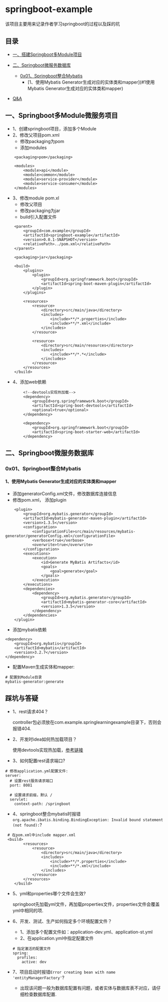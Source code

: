 # springboot-example
   该项目主要用来记录作者学习springboot的过程以及踩的坑
    
<!-- GFM-TOC -->
## 目录
* [一、搭建Springboot多Module项目](#一搭建Springboot多Module项目)

* [二、Springboot微服务数据库](#二Springboot微服务数据库)
    * [0x01、Springboot整合Mybatis](#0x01Springboot整合Mybatis)
        * [1、使用Mybatis Generator生成对应的实体类和mapper](#1使用Mybatis Generator生成对应的实体类和mapper)

* [Q&A](#踩坑与答疑)

<!-- GFM-TOC -->


## 一、Springboot多Module微服务项目
- 1、创建springboot项目，添加多个Module
- 2、修改父项目pom.xml
   * 修改packaging为pom
   * 添加modules
```
    <packaging>pom</packaging>

    <modules>
        <module>api</module>
        <module>common</module>
        <module>service-provider</module>
        <module>service-consumer</module>
    </modules>
```
- 3、修改module pom.xl
   - 修改父项目
   - 修改packaging为jar
   - build引入配置文件
```
    <parent>
        <groupId>com.example</groupId>
        <artifactId>springboot-example</artifactId>
        <version>0.0.1-SNAPSHOT</version>
        <relativePath>../pom.xml</relativePath>
    </parent>
    
    <packaging>jar</packaging>
    
    <build>
        <plugins>
            <plugin>
                <groupId>org.springframework.boot</groupId>
                <artifactId>spring-boot-maven-plugin</artifactId>
            </plugin>
        </plugins>

        <resources>
            <resource>
                <directory>src/main/java</directory>
                <includes>
                    <include>**/*.properties</include>
                    <include>**/*.xml</include>
                </includes>
            </resource>

            <resource>
                <directory>src/main/resources</directory>
                <includes>
                    <include>**/*.*</include>
                </includes>
            </resource>
        </resources>
    </build>
```

- 4、添加web依赖
```
        <!--devtools实现热加载-->
        <dependency>
            <groupId>org.springframework.boot</groupId>
            <artifactId>spring-boot-devtools</artifactId>
            <optional>true</optional>
        </dependency>
    
        <dependency>
            <groupId>org.springframework.boot</groupId>
            <artifactId>spring-boot-starter-web</artifactId>
        </dependency>
```

## 二、Springboot微服务数据库
### 0x01、Springboot整合Mybatis
#### 1、使用Mybatis Generator生成对应的实体类和mapper
- 添加generatorConfig.xml文件，修改数据库连接信息
- 修改pom.xml， 添加plugin
```
    <plugin>
        <groupId>org.mybatis.generator</groupId>
        <artifactId>mybatis-generator-maven-plugin</artifactId>
        <version>1.3.5</version>
        <configuration>
            <configurationFile>src/main/resources/mybatis-generator/generatorConfig.xml</configurationFile>
            <verbose>true</verbose>
            <overwrite>true</overwrite>
        </configuration>
        <executions>
            <execution>
                <id>Generate MyBatis Artifacts</id>
                <goals>
                    <goal>generate</goal>
                </goals>
            </execution>
        </executions>
        <dependencies>
            <dependency>
                <groupId>org.mybatis.generator</groupId>
                <artifactId>mybatis-generator-core</artifactId>
                <version>1.3.5</version>
            </dependency>
        </dependencies>
    </plugin>
```
- 添加mybatis依赖
```
<dependency>
    <groupId>org.mybatis</groupId>
    <artifactId>mybatis</artifactId>
    <version>3.2.7</version>
</dependency>
```
- 配置Maven生成实体和mapper:
```
# 配置到Module目录
mybatis-generator:generate
```


## 踩坑与答疑
- 1、rest请求404？

    controller包必须放在com.example.springlearningexample目录下，否则会报错404.

- 2、开发时idea如何热加载项目？
    
    使用devtools实现热加载，[参考链接](https://www.cnblogs.com/lspz/p/6832358.html)

- 3、如何配置rest请求端口?
```
# 修改application.yml配置文件:
server:
  # 设置rest服务请求端口
  port: 8081

  # 设置请求前缀，默认 /
  servlet:
    context-path: /springboot
```

- 4、springboot整合mybatis时报错`org.apache.ibatis.binding.BindingException: Invalid bound statement (not found):`?
```
 # 在pom.xml中include mapper.xml
 <build>
        <resources>
            <resource>
                <directory>src/main/java</directory>
                <includes>
                    <include>**/*.properties</include>
                    <include>**/*.xml</include>
                </includes>
            </resource>
        </resources>
    </build>
```

- 5、yml和properties哪个文件会生效?
    
    springboot先加载yml文件，再加载properties文件，properties文件会覆盖yml中相同的项.

- 6、开发、测试、生产如何指定多个环境配置文件？
    
    - 1、添加多个配置文件如：application-dev.yml、application-st.yml
    - 2、在application.yml中指定配置文件
    ```
    # 指定激活的配置文件
    spring:
      profiles:
        active: dev
    ```
- 7、项目启动时报错`Error creating bean with name 'entityManagerFactory'`?
    - 出现该问题一般为数据库配置有问题，或者实体与数据库表不对应，请仔细检查数据库配置.
